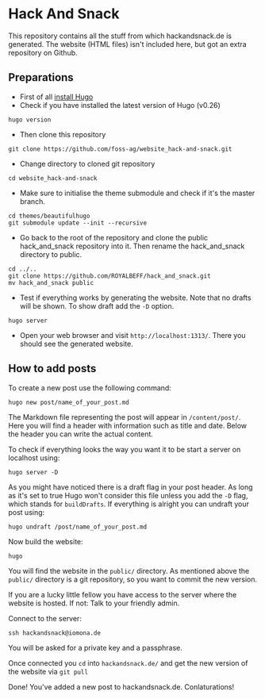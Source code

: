# Hack And Snack
This repository contains all the stuff from which hackandsnack.de is generated. The website (HTML files) isn't included here, but got an extra repository on Github.

## Preparations
- First of all [install Hugo](https://gohugo.io/overview/installing/)
- Check if you have installed the latest version of Hugo (v0.26)
```
hugo version
```

- Then clone this repository
```
git clone https://github.com/foss-ag/website_hack-and-snack.git
```

- Change directory to cloned git repository
```
cd website_hack-and-snack
```

- Make sure to initialise the theme submodule and check if it's the master branch.
```
cd themes/beautifulhugo
git submodule update --init --recursive
```
- Go back to the root of the repository and clone the public hack_and_snack repository into it. Then rename the hack_and_snack directory to public.
```
cd ../..
git clone https://github.com/ROYALBEFF/hack_and_snack.git
mv hack_and_snack public
```

- Test if everything works by generating the website. Note that no drafts will be shown. To
show draft add the `-D` option.
```
hugo server
```

- Open your web browser and visit `http://localhost:1313/`. There you should see the generated website.

## How to add posts
To create a new post use the following command:
```
hugo new post/name_of_your_post.md
```
The Markdown file representing the post will appear in `/content/post/`. Here you will find a header with information such as title and date. Below the header you can write the actual content.

To check if everything looks the way you want it to be start a server on localhost using:

```
hugo server -D
```

As you might have noticed there is a draft flag in your post header. As long as it's set to true Hugo won't consider this file unless you add the `-D` flag, which stands for `buildDrafts`. If everything is alright you can undraft your post using:

```
hugo undraft /post/name_of_your_post.md
```

Now build the website:

```
hugo
```

You will find the website in the `public/` directory. As mentioned above the `public/` directory is a git repository, so you want to commit the new version.

If you are a lucky little fellow you have access to the server where the website is hosted. If not: Talk to your friendly admin.

Connect to the server:

```
ssh hackandsnack@iomona.de
```
You will be asked for a private key and a passphrase.

Once connected you `cd` into `hackandsnack.de/` and get the new version of the website via `git pull`

Done! You've added a new post to hackandsnack.de. Conlaturations!
